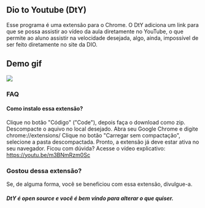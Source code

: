 ## Dio to Youtube (DtY)

Esse programa é uma extensão para o Chrome. O DtY adiciona um link para que se possa assistir ao vídeo da aula diretamente no YouTube, o que permite ao aluno assistir na velocidade desejada, algo, ainda, impossível de ser feito diretamente no site da DIO.

## Demo gif

![](demonstracao.gif)

### FAQ

#### Como instalo essa extensão?

Clique no botão "Código" ("Code"), depois faça o download como zip. Descompacte o aquivo no local desejado.
Abra seu Google Chrome e digite chrome://extensions/
Clique no botão "Carregar sem compactação", selecione a pasta descompactada. Pronto, a extensão já deve estar ativa no seu navegador.
Ficou com dúvida? Acesse o vídeo explicativo: https://youtu.be/m3BNmRzm0Sc

### Gostou dessa extensão?

Se, de alguma forma, você se beneficiou com essa extensão, divulgue-a.

##### DtY é open source e você é bem vindo para alterar o que quiser.
